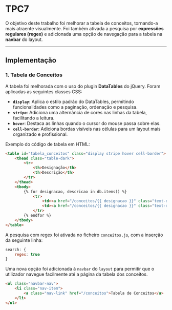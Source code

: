 # TPC7

O objetivo deste trabalho foi melhorar a tabela de conceitos, tornando-a mais atraente visualmente. Foi também ativada a pesquisa por **expressões regulares (regex)** e adicionada uma opção de navegação para a tabela na **navbar** do layout. 

---

## Implementação

### 1. **Tabela de Conceitos**

A tabela foi melhorada com o uso do plugin **DataTables** do jQuery. Foram aplicadas as seguintes classes CSS:

- **`display`**: Aplica o estilo padrão do DataTables, permitindo funcionalidades como a paginação, ordenação e pesquisa.
- **`stripe`**: Adiciona uma alternância de cores nas linhas da tabela, facilitando a leitura.
- **`hover`**: Destaca as linhas quando o cursor do mouse passa sobre elas.
- **`cell-border`**: Adiciona bordas visíveis nas células para um layout mais organizado e profissional.

Exemplo do código de tabela em HTML:

```html
<table id="tabela_conceitos" class="display stripe hover cell-border">
    <thead class="table-dark">
        <tr>
            <th>Designação</th>
            <th>Descrição</th>
        </tr>
    </thead>
    <tbody>
        {% for designacao, descricao in db.items() %}
            <tr>
                <td><a href="/conceitos/{{ designacao }}" class="text-dark text-decoration-dotted">{{ designacao }}</a></td>
                <td><a href="/conceitos/{{ designacao }}" class="text-dark text-decoration-dotted">{{ descricao }}</a></td>
            </tr>
        {% endfor %}
    </tbody>
</table>
```




A pesquisa com regex foi ativada no ficheiro `conceitos.js`, com a inserção da seguinte linha: 


```javascript
search: {
    regex: true
}
```


Uma nova opção foi adicionada à `navbar` do `layout` para permitir que o utilizador navegue facilmente até a página da tabela dos conceitos.

```html
<ul class="navbar-nav">
    <li class="nav-item">
        <a class="nav-link" href="/conceitos">Tabela de Conceitos</a>
    </li>
</ul>
